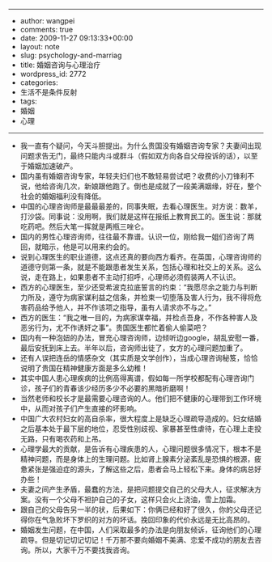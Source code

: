 - --
- author: wangpei
- comments: true
- date: 2009-11-27 09:13:33+00:00
- layout: note
- slug: psychology-and-marriag
- title: 婚姻咨询与心理治疗
- wordpress_id: 2772
- categories:
- 生活不是条件反射
- tags:
- 婚姻
- 心理
- --
- 我一直有个疑问，今天斗胆提出。为什么贵国没有婚姻咨询专家？夫妻间出现问题求告无门，最终只能内斗或群斗（假如双方向各自父母投诉的话），以至于婚姻加速破产。
- 国内虽有婚姻咨询专家，年轻夫妇们也不敢轻易尝试吧？收费的小刀锋利不说，他给咨询几次，新娘跟他跑了。倒也是成就了一段美满姻缘，好在，整个社会的婚姻福利没有降低。
- 中国的心理咨询师是最最最差的，同事失眠，去看心理医生。对方说：数羊，打沙袋。同事说：没用啊，我们就是这样在报纸上教育民工的。医生说：那就吃药吧。然后大笔一挥就是两瓶三唑仑。
- 国内的男性心理咨询师，往往最不靠谱。认识一位，刚给我一姐们咨询了两回，就暗示，他是可以用来约会的。
- 说到心理医生的职业道德，这点还真的要向西方看齐。在英国，心理咨询师的道德守则第一条，就是不能跟患者发生关系，包括心理和社交上的关系。这么说，走在路上，如果患者不主动打招呼，心理师必须假装两人不认识。
- 西方的心理医生，至少还受希波克拉底誓言的约束：“我愿尽余之能力与判断力所及，遵守为病家谋利益之信条，并检束一切堕落及害人行为，我不得将危害药品给予他人，并不作该项之指导，虽有人请求亦不与之。”
- 西方的医生：“我之唯一目的，为病家谋幸福，并检点吾身，不作各种害人及恶劣行为，尤不作诱奸之事”。贵国医生都忙着偷人偷菜吧？ 
- 国内有一种泡妞的办法，冒充心理咨询师，边倾听边google，胡乱安慰一番，最后安抚到床上去。半年以后，咨询师出徒了，女方的心理问题加重了。
- 还有人误把连岳的情感杂文（其实质是文学创作），当成心理咨询秘笈，恰恰说明了贵国在精神健康方面是多么幼稚！
- 其实中国人患心理疾病的比例高得离谱，假如每一所学校都配有心理咨询门诊，孩子们的青春该少经历多少不必要的黑暗折磨啊！ 
- 当然老师和校长才是最需要心理咨询的人。他们把不健康的心理带到工作环境中，从而对孩子们产生直接的坏影响。
- 中国广大农村妇女的高自杀率，很大程度上是缺乏心理疏导造成的。妇女结婚之后基本处于最下层的地位，忍受性别歧视、家暴甚至性虐待，在心理上走投无路，只有喝农药和上吊。
- 心理学最大的贡献，是告诉有心理疾患的人，心理问题很多情况下，根本不是精神问题，而是身体上的生理问题。比如肾上腺素分泌紊乱是恐惧的根源，疲惫紧张是强迫症的源头，了解这些之后，患者会马上轻松下来。身体的病总好办些！
- 夫妻之间产生矛盾，最蠢的方法，是把问题提交自己的父母大人，征求解决方案。没有一个父母不袒护自己的子女，这样只会火上浇油，雪上加霜。
- 跟自己的父母告另一半的状，后果如下：你俩已经和好了很久，你的父母还记得你在气急败坏下罗织的对方的坏话。挽回印象的代价永远是无比高昂的。
- 婚姻发生问题，在中国，人们采取最多的办法是向朋友倾诉，征询他们的心理疏导。但是切记切记切记！千万那不要向婚姻不美满、恋爱不成功的朋友去咨询。所以，大家千万不要找我咨询。
